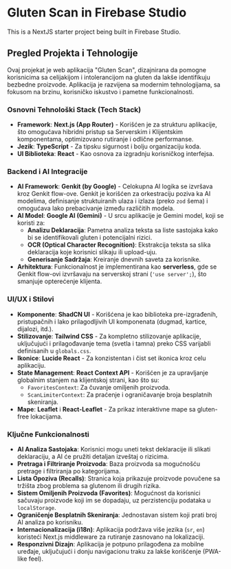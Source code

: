 
# Gluten Scan in Firebase Studio

This is a NextJS starter project being built in Firebase Studio.

## Pregled Projekta i Tehnologije

Ovaj projekat je web aplikacija "Gluten Scan", dizajnirana da pomogne korisnicima sa celijakijom i intolerancijom na gluten da lakše identifikuju bezbedne proizvode. Aplikacija je razvijena sa modernim tehnologijama, sa fokusom na brzinu, korisničko iskustvo i pametne funkcionalnosti.

### Osnovni Tehnološki Stack (Tech Stack)

*   **Framework**: **Next.js (App Router)** - Korišćen je za strukturu aplikacije, što omogućava hibridni pristup sa Serverskim i Klijentskim komponentama, optimizovano rutiranje i odlične performanse.
*   **Jezik**: **TypeScript** - Za tipsku sigurnost i bolju organizaciju koda.
*   **UI Biblioteka**: **React** - Kao osnova za izgradnju korisničkog interfejsa.

### Backend i AI Integracije

*   **AI Framework**: **Genkit (by Google)** - Celokupna AI logika se izvršava kroz Genkit flow-ove. Genkit je korišćen za orkestraciju poziva ka AI modelima, definisanje struktuiranih ulaza i izlaza (preko `zod` šema) i omogućava lako prebacivanje između različitih modela.
*   **AI Model**: **Google AI (Gemini)** - U srcu aplikacije je Gemini model, koji se koristi za:
    *   **Analizu Deklaracija**: Pametna analiza teksta sa liste sastojaka kako bi se identifikovali gluten i potencijalni rizici.
    *   **OCR (Optical Character Recognition)**: Ekstrakcija teksta sa slika deklaracija koje korisnici slikaju ili upload-uju.
    *   **Generisanje Sadržaja**: Kreiranje dnevnih saveta za korisnike.
*   **Arhitektura**: Funkcionalnost je implementirana kao **serverless**, gde se Genkit flow-ovi izvršavaju na serverskoj strani (`'use server';`), što smanjuje opterećenje klijenta.

### UI/UX i Stilovi

*   **Komponente**: **ShadCN UI** - Korišćena je kao biblioteka pre-izgrađenih, pristupačnih i lako prilagodljivih UI komponenata (dugmad, kartice, dijalozi, itd.).
*   **Stilizovanje**: **Tailwind CSS** - Za kompletno stilizovanje aplikacije, uključujući i prilagođavanje tema (svetla i tamna) preko CSS varijabli definisanih u `globals.css`.
*   **Ikonice**: **Lucide React** - Za konzistentan i čist set ikonica kroz celu aplikaciju.
*   **State Management**: **React Context API** - Korišćen je za upravljanje globalnim stanjem na klijentskoj strani, kao što su:
    *   `FavoritesContext`: Za čuvanje omiljenih proizvoda.
    *   `ScanLimiterContext`: Za praćenje i ograničavanje broja besplatnih skeniranja.
*   **Mape**: **Leaflet** i **React-Leaflet** - Za prikaz interaktivne mape sa gluten-free lokacijama.

### Ključne Funkcionalnosti

*   **AI Analiza Sastojaka**: Korisnici mogu uneti tekst deklaracije ili slikati deklaraciju, a AI će pružiti detaljan izveštaj o rizicima.
*   **Pretraga i Filtriranje Proizvoda**: Baza proizvoda sa mogućnošću pretrage i filtriranja po kategorijama.
*   **Lista Opoziva (Recalls)**: Stranica koja prikazuje proizvode povučene sa tržišta zbog problema sa glutenom ili drugih rizika.
*   **Sistem Omiljenih Proizvoda (Favorites)**: Mogućnost da korisnici sačuvaju proizvode koji im se dopadaju, uz perzistenciju podataka u `localStorage`.
*   **Ograničenje Besplatnih Skeniranja**: Jednostavan sistem koji prati broj AI analiza po korisniku.
*   **Internacionalizacija (i18n)**: Aplikacija podržava više jezika (`sr`, `en`) koristeći Next.js middleware za rutiranje zasnovano na lokalizaciji.
*   **Responzivni Dizajn**: Aplikacija je potpuno prilagođena za mobilne uređaje, uključujući i donju navigacionu traku za lakše korišćenje (PWA-like feel).
